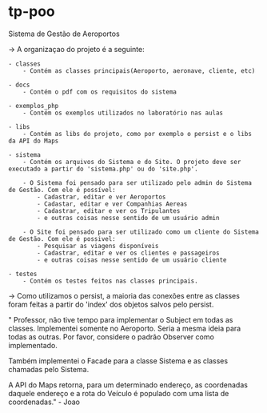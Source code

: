 # tp-poo

Sistema de Gestão de Aeroportos


-> A organizaçao do projeto é a seguinte:

    - classes
        - Contém as classes principais(Aeroporto, aeronave, cliente, etc)

    - docs
        - Contém o pdf com os requisitos do sistema

    - exemplos_php
        - Contém os exemplos utilizados no laboratório nas aulas

    - libs
        - Contém as libs do projeto, como por exemplo o persist e o libs da API do Maps

    - sistema
        - Contém os arquivos do Sistema e do Site. O projeto deve ser executado a partir do 'sistema.php' ou do 'site.php'.

        - O Sistema foi pensado para ser utilizado pelo admin do Sistema de Gestão. Com ele é possível:
            - Cadastrar, editar e ver Aeroportos
            - Cadastar, editar e ver Companhias Aereas
            - Cadastrar, editar e ver os Tripulantes
            - e outras coisas nesse sentido de um usuário admin

        - O Site foi pensado para ser utilizado como um cliente do Sistema de Gestão. Com ele é possivel:
            - Pesquisar as viagens disponíveis
            - Cadastrar, editar e ver os clientes e passageiros
            - e outras coisas nesse sentido de um usuário cliente

    - testes
        - Contém os testes feitos nas classes principais.

-> Como utilizamos o persist, a maioria das conexões entre as classes foram feitas a partir do 'index' dos objetos salvos pelo persist.



" Professor, não tive tempo para implementar o Subject em todas as classes. Implementei somente no Aeroporto. Seria a mesma ideia para todas as outras. Por favor, considere o padrão Observer como implementado.

Também implementei o Facade para a classe Sistema e as classes chamadas pelo Sistema.

A API do Maps retorna, para um determinado endereço, as coordenadas daquele endereço e a rota do Veículo é populado com uma lista de coordenadas."
                                                                                                                                - Joao